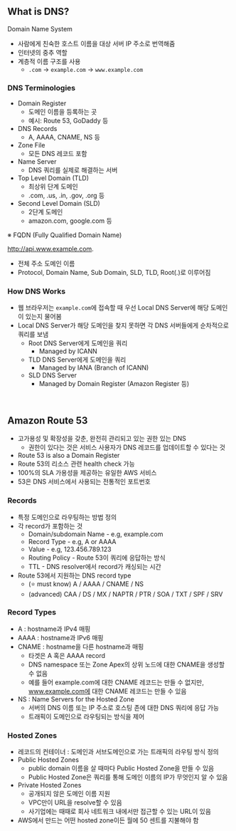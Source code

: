 ## What is DNS?

Domain Name System

- 사람에게 친숙한 호스트 이름을 대상 서버 IP 주소로 번역해줌
- 인터넷의 중추 역할
- 계층적 이름 구조를 사용
  - `.com` → `example.com` → `www.example.com`

### DNS Terminologies

- Domain Register
  - 도메인 이름을 등록하는 곳
  - 예시: Route 53, GoDaddy 등
- DNS Records
  - A, AAAA, CNAME, NS 등
- Zone File
  - 모든 DNS 레코드 포함
- Name Server
  - DNS 쿼리를 실제로 해결하는 서버
- Top Level Domain (TLD)
  - 최상위 단계 도메인
  - .com, .us, .in, .gov, .org 등
- Second Level Domain (SLD)
  - 2단계 도메인
  - amazon.com, google.com 등

※ FQDN (Fully Qualified Domain Name)

http://api.www.example.com.

- 전체 주소 도메인 이름
- Protocol, Domain Name, Sub Domain, SLD, TLD, Root(.)로 이루어짐

### How DNS Works

- 웹 브라우저는 `example.com`에 접속할 때 우선 Local DNS Server에 해당 도메인이 있는지 물어봄
- Local DNS Server가 해당 도메인을 찾지 못하면 각 DNS 서버들에게 순차적으로 쿼리를 보냄
  - Root DNS Server에게 도메인을 쿼리
    - Managed by ICANN
  - TLD DNS Server에게 도메인을 쿼리
    - Managed by IANA (Branch of ICANN)
  - SLD DNS Server
    - Managed by Domain Register (Amazon Register 등)

<br>

## Amazon Route 53

- 고가용성 및 확장성을 갖춘, 완전히 관리되고 있는 권한 있는 DNS
  - 권한이 있다는 것은 서비스 사용자가 DNS 레코드를 업데이트할 수 있다는 것
- Route 53 is also a Domain Register
- Route 53의 리소스 관련 health check 가능
- 100%의 SLA 가용성을 제공하는 유일한 AWS 서비스
- 53은 DNS 서비스에서 사용되는 전통적인 포트번호

### Records

- 특정 도메인으로 라우팅하는 방법 정의
- 각 record가 포함하는 것
  - Domain/subdomain Name - e.g, example.com
  - Record Type - e.g, A or AAAA
  - Value - e.g, 123.456.789.123
  - Routing Policy - Route 53이 쿼리에 응답하는 방식
  - TTL - DNS resolver에서 record가 캐싱되는 시간
- Route 53에서 지원하는 DNS record type
  - (⭐ must know) A / AAAA / CNAME / NS
  - (advanced) CAA / DS / MX / NAPTR / PTR / SOA / TXT / SPF / SRV

### Record Types

- A : hostname과 IPv4 매핑
- AAAA : hostname과 IPv6 매핑
- CNAME : hostname을 다른 hostname과 매핑
  - 타겟은 A 혹은 AAAA record
  - DNS namespace 또는 Zone Apex의 상위 노드에 대한 CNAME을 생성할 수 없음
  - 예를 들어 example.com에 대한 CNAME 레코드는 만들 수 없지만, www.example.com에 대한 CNAME 레코드는 만들 수 있음
- NS : Name Servers for the Hosted Zone
  - 서버의 DNS 이름 또는 IP 주소로 호스팅 존에 대한 DNS 쿼리에 응답 가능
  - 트래픽이 도메인으로 라우팅되는 방식을 제어

### Hosted Zones

- 레코드의 컨테이너 : 도메인과 서브도메인으로 가는 트래픽의 라우팅 방식 정의
- Public Hosted Zones
  - public domain 이름을 살 때마다 Public Hosted Zone을 만들 수 있음
  - Public Hosted Zone은 쿼리를 통해 도메인 이름의 IP가 무엇인지 알 수 있음
- Private Hosted Zones
  - 공개되지 않은 도메인 이름 지원
  - VPC만이 URL을 resolve할 수 있음
  - 사기업에는 때때로 회사 네트워크 내에서만 접근할 수 있는 URL이 있음
- AWS에서 만드는 어떤 hosted zone이든 월에 50 센트를 지불해야 함
